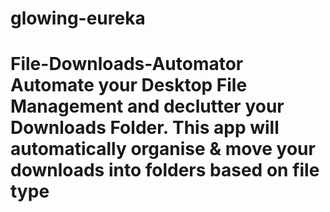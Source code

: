 # glowing-eureka
# File-Downloads-Automator  Automate your Desktop File Management and declutter your Downloads Folder. This app will automatically organise &amp; move your downloads into folders based on file type

